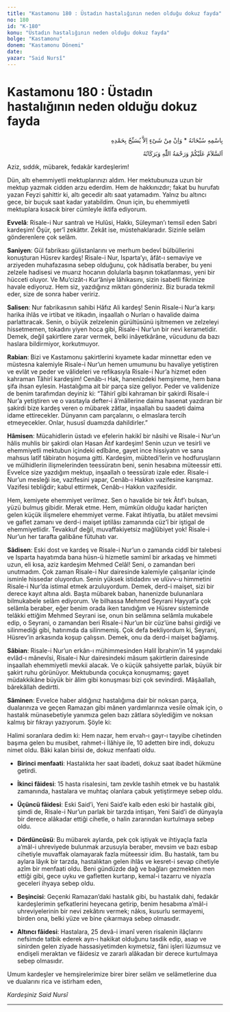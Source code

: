 ```yaml
---
title: "Kastamonu 180 : Üstadın hastalığının neden olduğu dokuz fayda"
no: 180
id: "K-180"
konu: "Üstadın hastalığının neden olduğu dokuz fayda"
bolge: "Kastamonu"
donem: "Kastamonu Dönemi"
date: 
yazar: "Said Nursî"
---
```


# Kastamonu 180 : Üstadın hastalığının neden olduğu dokuz fayda

<p class="arabic" dir="rtl" title="Meal: “Subhân Allah’ın adıyla” * “Hiçbir şey yoktur ki O'nu hamd ile tesbih etmesin” [İsrâ 17:44]">بِاسْمِهِ سُبْحَانَهُ * وَاِنْ مِنْ شَىْءٍ اِلاَّ يُسَبِّحُ بِحَمْدِهِ</p>

<p class="arabic" dir="rtl" title="Meal: “Allah’ın selâmı, rahmeti ve bereketleri, üzerinize olsun.”">اَلسَّلاَمُ عَلَيْكُمْ وَرَحْمَةُ اللّٰهِ وَبَرَكَاتُهُ</p>

Aziz, sıddık, mübarek, fedakâr kardeşlerim!

Dün, altı ehemmiyetli mektuplarınızı aldım. Her mektubunuza uzun bir mektup yazmak cidden arzu ederdim. Hem de hakkınızdır; fakat bu hurufatı yazan Feyzi şahittir ki, altı gecedir altı saat yatamadım. Yalnız bu altıncı gece, bir buçuk saat kadar yatabildim. Onun için, bu ehemmiyetli mektuplara kısacık birer cümleyle iktifa ediyorum.

**Evvelâ**: Risale-i Nur santralı ve Hulûsi, Hakkı, Süleyman’ı temsil eden Sabri kardeşim! Öşür, şer’î zekâttır. Zekât ise, müstehaklaradır. Sizinle selâm gönderenlere çok selâm.

**Saniyen**: Gül fabrikası gülistanlarını ve merhum bedevî bülbüllerini konuşturan Hüsrev kardeş! Risale-i Nur, Isparta’yı, âfât-ı semaviye ve arziyeden muhafazasına sebep olduğunu, çok hâdisatla beraber, bu yeni zelzele hadisesi ve muarız hocanın dolularla başının tokatlanması, yeni bir hücceti oluyor. Ve Mu’cizât-ı Kur’âniye lâhikasını, sizin isabetli fikrinize havale ediyoruz. Hem siz, yazdığınız miktarı gönderiniz. Biz burada tekmil eder, size de sonra haber veririz.

**Salisen**: Nur fabrikasının sahibi Hâfız Ali kardeş! Senin Risale-i Nur’a karşı harika ihlâs ve irtibat ve itikadın, inşaallah o Nurları o havalide daima parlattıracak. Senin, o büyük zelzelenin gürültüsünü işitmemen ve zelzeleyi hissetmemen, tokadını yiyen hoca gibi, Risale-i Nur’un bir nevi kerametidir. Demek, değil şakirtlere zarar vermek, belki inâyetkârâne, vücudunu da bazı haslara bildirmiyor, korkutmuyor.

**Rabian**: Bizi ve Kastamonu şakirtlerini kıyamete kadar minnettar eden ve müstesna kalemiyle Risale-i Nur’un hemen umumunu bu havaliye yetiştiren ve evlât ve peder ve vâlideleri ve refikasıyla Risale-i Nur’a hizmet eden kahraman Tâhirî kardeşim! Cenâb-ı Hak, hanenizdeki hemşireme, hem bana şifa ihsan eylesin. Hastalığıma ait bir parça size geliyor. Peder ve validenize de benim tarafımdan deyiniz ki: “Tâhirî gibi kahraman bir şakirdi Risale-i Nur’a yetiştiren ve o vasıtayla defter-i â’mâllerine daima hasenat yazdıran bir şakirdi bize kardeş veren o mübarek zâtlar, inşaallah bu saadeti daima idame ettirecekler. Dünyanın cam parçalarını, o elmaslara tercih etmeyecekler. Onlar, hususî duamızda dahildirler.”

**Hâmisen**: Mücahidlerin üstadı ve efelerin hakikî bir nâsihi ve Risale-i Nur’un hâlis muhlis bir şakirdi olan Hasan Âtıf kardeşim! Senin uzun ve tesirli ve ehemmiyetli mektubun içindeki edîbâne, gayet ince hissiyatın ve sana mahsus latîf tâbiratın hoşuma gitti. Kardeşim, mübtedi’lerin ve hodfuruşların ve mülhidlerin ilişmelerinden teessüratın beni, senin hesabına müteessir etti. Evvelce size yazdığım mektup, inşaallah o teessüratı izale eder. Risale-i Nur’un mesleği ise, vazifesini yapar, Cenâb-ı Hakkın vazifesine karışmaz. Vazifesi tebliğdir; kabul ettirmek, Cenâb-ı Hakkın vazifesidir.

Hem, kemiyete ehemmiyet verilmez. Sen o havalide bir tek Âtıf’ı bulsan, yüzü bulmuş gibidir. Merak etme. Hem, mümkün olduğu kadar hariçten gelen küçük ilişmelere ehemmiyet verme. Fakat ihtiyatla, bu atâlet mevsimi ve gaflet zamanı ve derd-i maişet iptilâsı zamanında cüz’î bir iştigal de ehemmiyetlidir. Tevakkuf değil, muvaffakiyetsiz mağlûbiyet yok! Risale-i Nur’un her tarafta galibâne fütuhatı var.

**Sâdisen**: Eski dost ve kardeş ve Risale-i Nur’un o zamanda ciddî bir talebesi ve Isparta hayatımda bana hüsn-ü hizmetle samimî bir arkadaş ve himmeti uzun, eli kısa, aziz kardeşim Mehmed Celâl! Seni, o zamandan beri unutmadım. Çok zaman Risale-i Nur dairesinde kalemiyle çalışanlar içinde isminle hissedar oluyordun. Senin yüksek istidadını ve ulüvv-u himmetini Risale-i Nur’da istimal etmek arzuluyordum. Demek, derd-i maişet, sizi bir derece kayıt altına aldı. Başta mübarek baban, hanenizde bulunanlara bilmukabele selâm ediyorum. Ve bilhassa Mehmed Seyrani Hayyat’a çok selâmla beraber, eğer benim orada iken tanıdığım ve Hüsrev sisteminde telâkki ettiğim Mehmed Seyrani ise, onun bin selâmına selâmla mukabele edip, o Seyrani, o zamandan beri Risale-i Nur’un bir cüz’üne bahsi girdiği ve silinmediği gibi, hatırımda da silinmemiş. Çok defa bekliyordum ki, Seyrani, Hüsrev’in arkasında koşup çalışsın. Demek, onu da derd-i maişet bağlamış.

**Sâbian**: Risale-i Nur’un erkân-ı mühimmesinden Halil İbrahim’in 14 yaşındaki evlâd-ı mânevîsi, Risale-i Nur dairesindeki mâsum şakirtlerin dairesinde inşaallah ehemmiyetli mevkii alacak. Ve o küçük şahsiyette parlak, büyük bir şakirt ruhu görünüyor. Mektubunda çocukça konuşmamış; gayet müdakkikâne büyük bir âlim gibi konuşması bizi çok sevindirdi. Mâşâallah, bârekâllah dedirtti.

**Sâminen**: Evvelce haber aldığınız hastalığıma dair bir noksan parça, dualarınıza ve geçen Ramazan gibi mânen yardımlarınıza vesile olmak için, o hastalık münasebetiyle yanımıza gelen bazı zâtlara söylediğim ve noksan kalmış bir fıkrayı yazıyorum. Şöyle ki:

Halimi soranlara dedim ki: Hem nazar, hem ervah-ı gayr-ı tayyibe cihetinden başıma gelen bu musibet, rahmet-i İlâhiye ile, 10 adetten bire indi, dokuzu nimet oldu. Bâki kalan birisi de, dokuz menfaati oldu.

- **Birinci menfaati**: Hastalıkta her saat ibadeti, dokuz saat ibadet hükmüne getirdi.

- **İkinci fâidesi**: 15 hasta risalesini, tam zevkle tashih etmek ve bu hastalık zamanında, hastalara ve muhtaç olanlara çabuk yetiştirmeye sebep oldu.

- **Üçüncü fâidesi**: Eski Said’i, Yeni Said’e kalb eden eski bir hastalık gibi, şimdi de, Risale-i Nur’un parlak bir tarzda intişarı, Yeni Said’i de dünyayla bir derece alâkadar ettiği cihetle, o halin zararından kurtulmaya sebep oldu.

- **Dördüncüsü**: Bu mübarek aylarda, pek çok iştiyak ve ihtiyaçla fazla a’mâl-i uhreviyede bulunmak arzusuyla beraber, mevsim ve bazı esbap cihetiyle muvaffak olamayarak fazla müteessir idim. Bu hastalık, tam bu aylara lâyık bir tarzda, hastalıktan gelen ihlâs ve kesret-i sevap cihetiyle azîm bir menfaati oldu. Beni gündüzde dağ ve bağları gezmekten men ettiği gibi, gece uyku ve gafletten kurtarıp, kemal-i tazarru ve niyazla geceleri ihyaya sebep oldu.

- **Beşincisi**: Geçenki Ramazan’daki hastalık gibi, bu hastalık dahi, fedakâr kardeşlerimin şefkatlerini heyecana getirip, benim hesabıma a’mâl-i uhreviyelerinin bir nevi zekâtını vermek; nâkıs, kusurlu sermayemi, birden ona, belki yüze ve bine çıkarmaya sebep olmasıdır.

- **Altıncı fâidesi**: Hastalara, 25 devâ-i imanî veren risalenin ilâçlarını nefsimde tatbik ederek ayn-ı hakikat olduğunu tasdik edip, asap ve sinirden gelen ziyade hassasiyetimden kıymetsiz, fâni işleri lüzumsuz ve endişeli meraktan ve fâidesiz ve zararlı alâkadan bir derece kurtulmaya sebep olmasıdır.

Umum kardeşler ve hemşirelerimize birer birer selâm ve selâmetlerine dua ve dualarını rica ve istirham eden,

*Kardeşiniz*
*Said Nursî*

***

